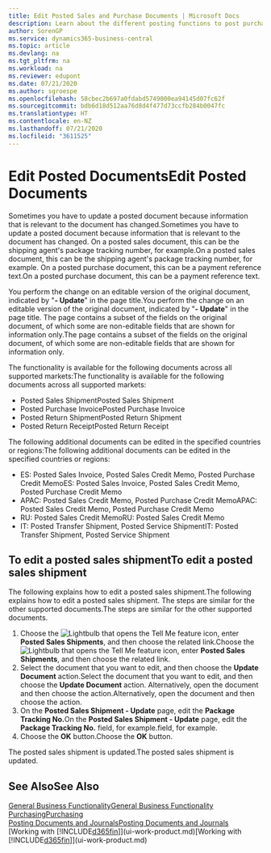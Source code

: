 ```yaml
---
title: Edit Posted Sales and Purchase Documents | Microsoft Docs
description: Learn about the different posting functions to post purchase documents, and how you can update posted documents.
author: SorenGP
ms.service: dynamics365-business-central
ms.topic: article
ms.devlang: na
ms.tgt_pltfrm: na
ms.workload: na
ms.reviewer: edupont
ms.date: 07/21/2020
ms.author: sgroespe
ms.openlocfilehash: 58cbec2b697a0fdabd5749000ea94145d07fc62f
ms.sourcegitcommit: bdb6d18d512aa76d8d4f477d73ccfb284b0047fc
ms.translationtype: HT
ms.contentlocale: en-NZ
ms.lasthandoff: 07/21/2020
ms.locfileid: "3611525"
---
```

# <a name="edit-posted-documents"></a><span data-ttu-id="fb6e7-103">Edit Posted Documents</span><span class="sxs-lookup"><span data-stu-id="fb6e7-103">Edit Posted Documents</span></span>

<span data-ttu-id="fb6e7-104">Sometimes you have to update a posted document because information that is relevant to the document has changed.</span><span class="sxs-lookup"><span data-stu-id="fb6e7-104">Sometimes you have to update a posted document because information that is relevant to the document has changed.</span></span> <span data-ttu-id="fb6e7-105">On a posted sales document, this can be the shipping agent's package tracking number, for example.</span><span class="sxs-lookup"><span data-stu-id="fb6e7-105">On a posted sales document, this can be the shipping agent's package tracking number, for example.</span></span> <span data-ttu-id="fb6e7-106">On a posted purchase document, this can be a payment reference text.</span><span class="sxs-lookup"><span data-stu-id="fb6e7-106">On a posted purchase document, this can be a payment reference text.</span></span>

<span data-ttu-id="fb6e7-107">You perform the change on an editable version of the original document, indicated by "**- Update**" in the page title.</span><span class="sxs-lookup"><span data-stu-id="fb6e7-107">You perform the change on an editable version of the original document, indicated by "**- Update**" in the page title.</span></span> <span data-ttu-id="fb6e7-108">The page contains a subset of the fields on the original document, of which some are non-editable fields that are shown for information only.</span><span class="sxs-lookup"><span data-stu-id="fb6e7-108">The page contains a subset of the fields on the original document, of which some are non-editable fields that are shown for information only.</span></span>

<span data-ttu-id="fb6e7-109">The functionality is available for the following documents across all supported markets:</span><span class="sxs-lookup"><span data-stu-id="fb6e7-109">The functionality is available for the following documents across all supported markets:</span></span>

- <span data-ttu-id="fb6e7-110">Posted Sales Shipment</span><span class="sxs-lookup"><span data-stu-id="fb6e7-110">Posted Sales Shipment</span></span>
- <span data-ttu-id="fb6e7-111">Posted Purchase Invoice</span><span class="sxs-lookup"><span data-stu-id="fb6e7-111">Posted Purchase Invoice</span></span>
- <span data-ttu-id="fb6e7-112">Posted Return Shipment</span><span class="sxs-lookup"><span data-stu-id="fb6e7-112">Posted Return Shipment</span></span>
- <span data-ttu-id="fb6e7-113">Posted Return Receipt</span><span class="sxs-lookup"><span data-stu-id="fb6e7-113">Posted Return Receipt</span></span>

<span data-ttu-id="fb6e7-114">The following additional documents can be edited in the specified countries or regions:</span><span class="sxs-lookup"><span data-stu-id="fb6e7-114">The following additional documents can be edited in the specified countries or regions:</span></span>

- <span data-ttu-id="fb6e7-115">ES: Posted Sales Invoice, Posted Sales Credit Memo, Posted Purchase Credit Memo</span><span class="sxs-lookup"><span data-stu-id="fb6e7-115">ES: Posted Sales Invoice, Posted Sales Credit Memo, Posted Purchase Credit Memo</span></span>
- <span data-ttu-id="fb6e7-116">APAC: Posted Sales Credit Memo, Posted Purchase Credit Memo</span><span class="sxs-lookup"><span data-stu-id="fb6e7-116">APAC: Posted Sales Credit Memo, Posted Purchase Credit Memo</span></span>
- <span data-ttu-id="fb6e7-117">RU: Posted Sales Credit Memo</span><span class="sxs-lookup"><span data-stu-id="fb6e7-117">RU: Posted Sales Credit Memo</span></span>
- <span data-ttu-id="fb6e7-118">IT: Posted Transfer Shipment, Posted Service Shipment</span><span class="sxs-lookup"><span data-stu-id="fb6e7-118">IT: Posted Transfer Shipment, Posted Service Shipment</span></span>

## <a name="to-edit-a-posted-sales-shipment"></a><span data-ttu-id="fb6e7-119">To edit a posted sales shipment</span><span class="sxs-lookup"><span data-stu-id="fb6e7-119">To edit a posted sales shipment</span></span>

<span data-ttu-id="fb6e7-120">The following explains how to edit a posted sales shipment.</span><span class="sxs-lookup"><span data-stu-id="fb6e7-120">The following explains how to edit a posted sales shipment.</span></span> <span data-ttu-id="fb6e7-121">The steps are similar for the other supported documents.</span><span class="sxs-lookup"><span data-stu-id="fb6e7-121">The steps are similar for the other supported documents.</span></span>

1. <span data-ttu-id="fb6e7-122">Choose the ![Lightbulb that opens the Tell Me feature](media/ui-search/search_small.png "Tell me what you want to do") icon, enter **Posted Sales Shipments**, and then choose the related link.</span><span class="sxs-lookup"><span data-stu-id="fb6e7-122">Choose the ![Lightbulb that opens the Tell Me feature](media/ui-search/search_small.png "Tell me what you want to do") icon, enter **Posted Sales Shipments**, and then choose the related link.</span></span>
2. <span data-ttu-id="fb6e7-123">Select the document that you want to edit, and then choose the **Update Document** action.</span><span class="sxs-lookup"><span data-stu-id="fb6e7-123">Select the document that you want to edit, and then choose the **Update Document** action.</span></span> <span data-ttu-id="fb6e7-124">Alternatively, open the document and then choose the action.</span><span class="sxs-lookup"><span data-stu-id="fb6e7-124">Alternatively, open the document and then choose the action.</span></span>
3. <span data-ttu-id="fb6e7-125">On the **Posted Sales Shipment - Update** page, edit the **Package Tracking No.**</span><span class="sxs-lookup"><span data-stu-id="fb6e7-125">On the **Posted Sales Shipment - Update** page, edit the **Package Tracking No.**</span></span> <span data-ttu-id="fb6e7-126">field, for example.</span><span class="sxs-lookup"><span data-stu-id="fb6e7-126">field, for example.</span></span>
4. <span data-ttu-id="fb6e7-127">Choose the **OK** button.</span><span class="sxs-lookup"><span data-stu-id="fb6e7-127">Choose the **OK** button.</span></span>

<span data-ttu-id="fb6e7-128">The posted sales shipment is updated.</span><span class="sxs-lookup"><span data-stu-id="fb6e7-128">The posted sales shipment is updated.</span></span>

## <a name="see-also"></a><span data-ttu-id="fb6e7-129">See Also</span><span class="sxs-lookup"><span data-stu-id="fb6e7-129">See Also</span></span>

[<span data-ttu-id="fb6e7-130">General Business Functionality</span><span class="sxs-lookup"><span data-stu-id="fb6e7-130">General Business Functionality</span></span>](ui-across-business-areas.md)  
[<span data-ttu-id="fb6e7-131">Purchasing</span><span class="sxs-lookup"><span data-stu-id="fb6e7-131">Purchasing</span></span>](purchasing-manage-purchasing.md)  
[<span data-ttu-id="fb6e7-132">Posting Documents and Journals</span><span class="sxs-lookup"><span data-stu-id="fb6e7-132">Posting Documents and Journals</span></span>](ui-post-documents-journals.md)  
<span data-ttu-id="fb6e7-133">[Working with [!INCLUDE[d365fin](includes/d365fin_md.md)]](ui-work-product.md)</span><span class="sxs-lookup"><span data-stu-id="fb6e7-133">[Working with [!INCLUDE[d365fin](includes/d365fin_md.md)]](ui-work-product.md)</span></span>  
